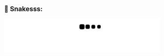 ## 🐍 Snakesss:

<picture>
  <source media="(prefers-color-scheme: dark)" srcset="https://raw.githubusercontent.com/bluekitsune-sad/bluekitsune-sad/output/github-contribution-grid-snake-dark.svg">
  <source media="(prefers-color-scheme: light)" srcset="https://raw.githubusercontent.com/bluekitsune-sad/bluekitsune-sad/output/github-contribution-grid-snake.svg">
  <img alt="github contribution grid snake animation" src="https://raw.githubusercontent.com/bluekitsune-sad/bluekitsune-sad/output/github-contribution-grid-snake.svg">
</picture>
